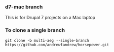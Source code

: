 ### d7-mac branch
This is for Drupal 7 projects on a Mac laptop

### To clone a single branch
```
git clone -b multi-aeg --single-branch https://github.com/andrewfandrew/horsepower.git
```
